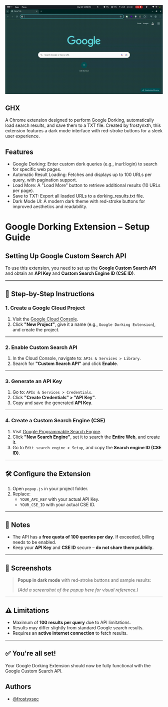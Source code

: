 <img src="https://raw.githubusercontent.com/frostyxsec/GHX/refs/heads/main/demo.gif">

## GHX

A Chrome extension designed to perform Google Dorking, automatically load search results, and save them to a TXT file. Created by frostynxth, this extension features a dark mode interface with red-stroke buttons for a sleek user experience.

## Features

- Google Dorking: Enter custom dork queries (e.g., inurl:login) to search for specific web pages.
- Automatic Result Loading: Fetches and displays up to 100 URLs per query, with pagination support.
- Load More: A "Load More" button to retrieve additional results (10 URLs per page).
- Save to TXT: Export all loaded URLs to a dorking_results.txt file.
- Dark Mode UI: A modern dark theme with red-stroke buttons for improved aesthetics and readability.

# Google Dorking Extension – Setup Guide

## Setting Up Google Custom Search API

To use this extension, you need to set up the **Google Custom Search API** and obtain an **API Key** and **Custom Search Engine ID (CSE ID)**.

---

## 🔧 Step-by-Step Instructions

### 1. Create a Google Cloud Project

1. Visit the [Google Cloud Console](https://console.cloud.google.com/).
2. Click **"New Project"**, give it a name (e.g., `Google Dorking Extension`), and create the project.

---

### 2. Enable Custom Search API

1. In the Cloud Console, navigate to: `APIs & Services > Library`.
2. Search for **"Custom Search API"** and click **Enable**.

---

### 3. Generate an API Key

1. Go to: `APIs & Services > Credentials`.
2. Click **"Create Credentials" > "API Key"**.
3. Copy and save the generated **API Key**.

---

### 4. Create a Custom Search Engine (CSE)

1. Visit [Google Programmable Search Engine](https://programmablesearchengine.google.com/).
2. Click **"New Search Engine"**, set it to search the **Entire Web**, and create it.
3. Go to `Edit search engine > Setup`, and copy the **Search engine ID (CSE ID)**.

---

## 🛠 Configure the Extension

1. Open `popup.js` in your project folder.
2. Replace:
   - `YOUR_API_KEY` with your actual API Key.
   - `YOUR_CSE_ID` with your actual CSE ID.

---

## 📌 Notes

- The API has a **free quota of 100 queries per day**. If exceeded, billing needs to be enabled.
- Keep your **API Key** and **CSE ID** secure – **do not share them publicly**.

---

## 📸 Screenshots

> **Popup in dark mode** with red-stroke buttons and sample results:
>
> *(Add a screenshot of the popup here for visual reference.)*

---

## ⚠️ Limitations

- Maximum of **100 results per query** due to API limitations.
- Results may differ slightly from standard Google search results.
- Requires an **active internet connection** to fetch results.

---

## ✅ You're all set!

Your Google Dorking Extension should now be fully functional with the Google Custom Search API.

## Authors

- [@frostyxsec](https://www.github.com/frostyxsec)

